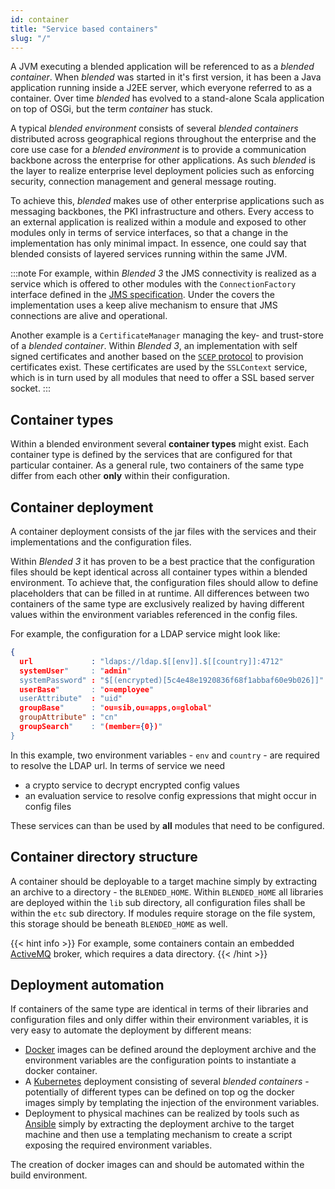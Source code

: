 ```yaml
---
id: container
title: "Service based containers"
slug: "/"
---
```


A JVM executing a blended application will be referenced to as a _blended container_. When _blended_ was started in it's first version, it has been a Java application running inside a J2EE server, which everyone referred to as a container. Over time _blended_ has evolved to a stand-alone Scala application on top of OSGi, but the term _container_ has stuck.

A typical _blended environment_ consists of several _blended containers_ distributed across geographical regions throughout the enterprise and the core use case for a _blended environment_ is to provide a communication backbone across the enterprise for other applications. As such _blended_ is the layer to realize enterprise level deployment policies such as enforcing security, connection management and general message routing.

To achieve this, _blended_ makes use of other enterprise applications such as messaging backbones, the PKI infrastructure and others. Every access to an external application is realized within a module and exposed to other modules only in terms of service interfaces, so that a change in the implementation has only minimal impact. In essence, one could say that blended consists of layered services running within the same JVM.

:::note
For example, within _Blended 3_ the JMS connectivity is realized as a service which is offered to other modules with the `ConnectionFactory` interface defined in the [JMS specification](https://download.oracle.com/otndocs/jcp/7195-jms-1.1-fr-spec-oth-JSpec/). Under the covers the implementation uses a keep alive mechanism to ensure that JMS connections are alive and operational.

Another example is a `CertificateManager` managing the key- and trust-store of a _blended container_. Within _Blended 3_, an implementation with self signed certificates and another based on the [`SCEP` protocol](https://en.wikipedia.org/wiki/Simple_Certificate_Enrollment_Protocol) to provision certificates exist. These certificates are used by the `SSLContext` service, which is in turn used by all modules that need to offer a SSL based server socket.
:::

## Container types

Within a blended environment several __container types__ might exist. Each container type is defined by the services that are configured for that particular container. As a general rule, two containers of the same type differ from each other __only__ within their configuration.

## Container deployment

A container deployment consists of the jar files with the services and their implementations and the configuration files.

Within _Blended 3_ it has proven to be a best practice that the configuration files should be kept identical across all container types within a blended environment. To achieve that, the configuration files should allow to define placeholders that can be filled in at runtime. All differences between two containers of the same type are exclusively realized by having different values within the environment variables referenced in the config files.

For example, the configuration for a LDAP service might look like:

```json
{
  url             : "ldaps://ldap.$[[env]].$[[country]]:4712"
  systemUser"     : "admin"
  systemPassword" : "$[(encrypted)[5c4e48e1920836f68f1abbaf60e9b026]]"
  userBase"       : "o=employee"
  userAttribute"  : "uid"
  groupBase"      : "ou=sib,ou=apps,o=global"
  groupAttribute" : "cn"
  groupSearch"    : "(member={0})"
}
```

In this example, two environment variables - `env` and `country` - are required to resolve the LDAP url. In terms of service we need

* a crypto service to decrypt encrypted config values
* an evaluation service to resolve config expressions that might occur in config files

These services can than be used by __all__ modules that need to be configured.

## Container directory structure

A container should be deployable to a target machine simply by extracting an archive to a directory - the `BLENDED_HOME`. Within `BLENDED_HOME` all libraries are deployed within the `lib` sub directory, all configuration files shall be within the `etc` sub directory. If modules require storage on the file system, this storage should be beneath `BLENDED_HOME` as well.

{{< hint info >}}
For example, some containers contain an embedded [ActiveMQ](https://activemq.apache.org) broker, which requires a data directory.
{{< /hint >}}

## Deployment automation

If containers of the same type are identical in terms of their libraries and configuration files and only differ within their environment variables, it is very easy to automate the deployment by different means:

* [Docker](https://www.docker.com/) images can be defined around the deployment archive and the environment variables are the configuration points to instantiate a docker container.
* A [Kubernetes](https://kubernetes.io/) deployment consisting of several _blended containers_ - potentially of different types can be defined on top og the docker images simply by templating the injection of the environment variables.
* Deployment to physical machines can be realized by tools such as [Ansible](https://www.ansible.com/) simply by extracting the deployment archive to the target machine and then use a templating mechanism to create a script exposing the required environment variables.

The creation of docker images can and should be automated within the build environment.

